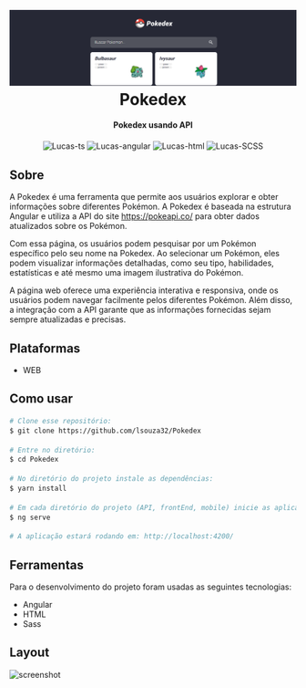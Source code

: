 
<h1 align="center">
  <br>
  <a><img src="images/0.png" alt="Pokedex"></a>
  <br>
  Pokedex
  <br>
</h1>

<h4 align="center">Pokedex usando API</h4>

<p align="center">
	<img align="center" alt="Lucas-ts" height="30" width="40" src="https://cdn.jsdelivr.net/gh/devicons/devicon/icons/typescript/typescript-original.svg" />
	<img align="center" alt="Lucas-angular" height="30" width="40" src="https://cdn.jsdelivr.net/gh/devicons/devicon/icons/angularjs/angularjs-original.svg" />
  	<img align="center" alt="Lucas-html" height="30" width="40" src="https://cdn.jsdelivr.net/gh/devicons/devicon/icons/html5/html5-original-wordmark.svg" />
  	<img align="center" alt="Lucas-SCSS" height="30" width="40" src="https://upload.wikimedia.org/wikipedia/commons/9/96/Sass_Logo_Color.svg" />          
</p>


## Sobre

A Pokedex é uma ferramenta que permite aos usuários explorar e obter informações sobre diferentes Pokémon. A Pokedex é baseada na estrutura Angular e utiliza a API do site https://pokeapi.co/ para obter dados atualizados sobre os Pokémon.

Com essa página, os usuários podem pesquisar por um Pokémon específico pelo seu nome na Pokedex. Ao selecionar um Pokémon, eles podem visualizar informações detalhadas, como seu tipo, habilidades, estatísticas e até mesmo uma imagem ilustrativa do Pokémon.

A página web oferece uma experiência interativa e responsiva, onde os usuários podem navegar facilmente pelos diferentes Pokémon. Além disso, a integração com a API garante que as informações fornecidas sejam sempre atualizadas e precisas.

## Plataformas
  - WEB

## Como usar

```bash
# Clone esse repositório:
$ git clone https://github.com/lsouza32/Pokedex

# Entre no diretório:
$ cd Pokedex

# No diretório do projeto instale as dependências:
$ yarn install

# Em cada diretório do projeto (API, frontEnd, mobile) inicie as aplicações:
$ ng serve

# A aplicação estará rodando em: http://localhost:4200/
```

## Ferramentas

Para o desenvolvimento do projeto foram usadas as seguintes tecnologias:

- Angular
- HTML
- Sass


## Layout

![screenshot](/images/waiter.gif)


